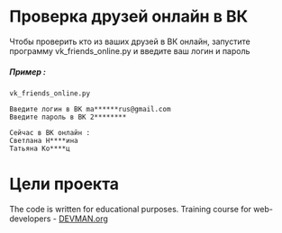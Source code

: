 # Проверка друзей онлайн в ВК

Чтобы проверить кто из ваших друзей в ВК онлайн, запустите программу vk_friends_online.py и
введите ваш логин и пароль 

##### Пример :

```
vk_friends_online.py

Введите логин в ВК ma******rus@gmail.com
Введите пароль в ВК 2********

Сейчас в ВК онлайн : 
Светлана Н****ина
Татьяна Ко****ц

```

# Цели проекта

The code is written for educational purposes. Training course for web-developers - [DEVMAN.org](https://devman.org)
